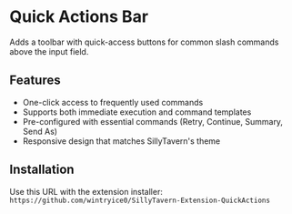 # Quick Actions Bar

Adds a toolbar with quick-access buttons for common slash commands above the input field.

## Features
- One-click access to frequently used commands
- Supports both immediate execution and command templates
- Pre-configured with essential commands (Retry, Continue, Summary, Send As)
- Responsive design that matches SillyTavern's theme

## Installation
Use this URL with the extension installer: `https://github.com/wintryice0/SillyTavern-Extension-QuickActions`
